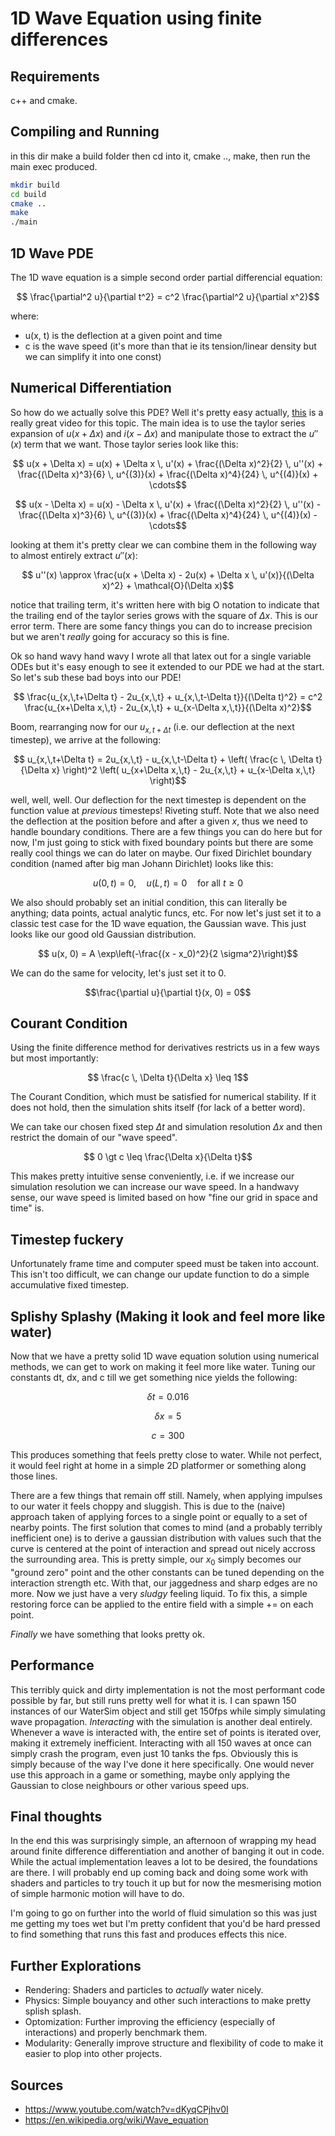 # 1D Wave Equation using finite differences

## Requirements
c++ and cmake.

## Compiling and Running
in this dir make a build folder then cd into it, cmake .., make, then run the main exec produced.
```bash
mkdir build
cd build
cmake ..
make
./main
```

## 1D Wave PDE
The 1D wave equation is a simple second order partial differencial equation:

```math
  \frac{\partial^2 u}{\partial t^2} = c^2 \frac{\partial^2 u}{\partial x^2}
```

where:
- u(x, t) is the deflection at a given point and time
- c is the wave speed (it's more than that ie its tension/linear density but we can simplify it into one const)


## Numerical Differentiation
So how do we actually solve this PDE? Well it's pretty easy actually, [this](https://www.youtube.com/watch?v=dKyqCPjhv0I) is a really great video for this topic.
The main idea is to use the taylor series expansion of $u(x + \Delta x)$ and $i(x - \Delta x)$ and manipulate those to extract the $u''(x)$ term that we want. Those taylor series look like this:
```math
  u(x + \Delta x) = u(x) + \Delta x \, u'(x) + \frac{(\Delta x)^2}{2} \, u''(x) + \frac{(\Delta x)^3}{6} \, u^{(3)}(x) + \frac{(\Delta x)^4}{24} \, u^{(4)}(x) + \cdots
```
```math
  u(x - \Delta x) = u(x) - \Delta x \, u'(x) + \frac{(\Delta x)^2}{2} \, u''(x) - \frac{(\Delta x)^3}{6} \, u^{(3)}(x) + \frac{(\Delta x)^4}{24} \, u^{(4)}(x) - \cdots
```

looking at them it's pretty clear we can combine them in the following way to almost entirely extract $u''(x)$:
```math
  u''(x) \approx \frac{u(x + \Delta x) - 2u(x) + \Delta x \, u'(x)}{(\Delta x)^2} + \mathcal{O}(\Delta x)
```
notice that trailing term, it's written here with big O notation to indicate that the trailing end of the taylor series grows with the square of $\Delta x$. This is our error term. There are some fancy things you can do to increase precision but we aren't *really* going for accuracy so this is fine.

Ok so hand wavy hand wavy I wrote all that latex out for a single variable ODEs but it's easy enough to see it extended to our PDE we had at the start. So let's sub these bad boys into our PDE!
```math
  \frac{u_{x,\,t+\Delta t} - 2u_{x,\,t} + u_{x,\,t-\Delta t}}{(\Delta t)^2}
  =
  c^2 \frac{u_{x+\Delta x,\,t} - 2u_{x,\,t} + u_{x-\Delta x,\,t}}{(\Delta x)^2}
```

Boom, rearranging now for our $u_{x,t+\Delta t}$ (i.e. our deflection at the next timestep), we arrive at the following:
```math
  u_{x,\,t+\Delta t} =
  2u_{x,\,t} - u_{x,\,t-\Delta t} +
  \left( \frac{c \, \Delta t}{\Delta x} \right)^2
  \left( u_{x+\Delta x,\,t} - 2u_{x,\,t} + u_{x-\Delta x,\,t} \right)
```
well, well, well. Our deflection for the next timestep is dependent on the function value at *previous* timesteps! Riveting stuff.
Note that we also need the deflection at the position before and after a given $x$, thus we need to handle boundary conditions. There are a few things you can do here but for now, I'm just going to stick with fixed boundary points but there are some really cool things we can do later on maybe.
Our fixed Dirichlet boundary condition (named after big man Johann Dirichlet) looks like this:
```math
  u(0, t) = 0, \quad u(L, t) = 0 \quad \text{for all } t \geq 0
```

We also should probably set an initial condition, this can literally be anything; data points, actual analytic funcs, etc. For now let's just set it to a classic test case for the 1D wave equation, the Gaussian wave. This just looks like our good old Gaussian distribution.
```math
  u(x, 0) = A \exp\left(-\frac{(x - x_0)^2}{2 \sigma^2}\right)
```
We can do the same for velocity, let's just set it to 0.
```math
\frac{\partial u}{\partial t}(x, 0) = 0
```

## Courant Condition
Using the finite difference method for derivatives restricts us in a few ways but most importantly:

```math
  \frac{c \, \Delta t}{\Delta x} \leq 1
```

The Courant Condition, which must be satisfied for numerical stability. If it does not hold, then the simulation shits itself (for lack of a better word).

We can take our chosen fixed step $\Delta t$ and simulation resolution $\Delta x$ and then restrict the domain of our "wave speed".

```math
  0 \gt c \leq \frac{\Delta x}{\Delta t}
```

This makes pretty intuitive sense conveniently, i.e. if we increase our simulation resolution we can increase our wave speed. In a handwavy sense, our wave speed is limited based on how "fine our grid in space and time" is.

## Timestep fuckery
Unfortunately frame time and computer speed must be taken into account. This isn't too difficult, we can change our update function to do a simple accumulative fixed timestep.

## Splishy Splashy (Making it look and feel more like water)
Now that we have a pretty solid 1D wave equation solution using numerical methods, we can get to work on making it feel more like water. Tuning our constants dt, dx, and c till we get something nice yields the following:
```math
  \delta t = 0.016
```
```math
  \delta x = 5
```
```math
  c = 300
```
This produces something that feels pretty close to water. While not perfect, it would feel right at home in a simple 2D platformer or something along those lines.

There are a few things that remain off still. Namely, when applying impulses to our water it feels choppy and sluggish. This is due to the (naive) approach taken of applying forces to a single point or equally to a set of nearby points. The first solution that comes to mind (and a probably terribly inefficient one) is to derive a gaussian distribution with values such that the curve is centered at the point of interaction and spread out nicely accross the surrounding area. This is pretty simple, our $x_0$ simply becomes our "ground zero" point and the other constants can be tuned depending on the interaction strength etc. With that, our jaggedness and sharp edges are no more. Now we just have a very *sludgy* feeling liquid. To fix this, a simple restoring force can be applied to the entire field with a simple += on each point.

*Finally* we have something that looks pretty ok.

## Performance
This terribly quick and dirty implementation is not the most performant code possible by far, but still runs pretty well for what it is. I can spawn 150 instances of our WaterSim object and still get 150fps while simply simulating wave propagation. *Interacting* with the simulation is another deal entirely. Whenever a wave is interacted with, the entire set of points is iterated over, making it extremely inefficient. Interacting with all 150 waves at once can simply crash the program, even just 10 tanks the fps. Obviously this is simply because of the way I've done it here specifically. One would never use this approach in a game or something, maybe only applying the Gaussian to close neighbours or other various speed ups.

## Final thoughts
In the end this was surprisingly simple, an afternoon of wrapping my head around finite difference differentiation and another of banging it out in code. While the actual implementation leaves a lot to be desired, the foundations are there. I will probably end up coming back and doing some work with shaders and particles to try touch it up but for now the mesmerising motion of simple harmonic motion will have to do.


I'm going to go on further into the world of fluid simulation so this was just me getting my toes wet but I'm pretty confident that you'd be hard pressed to find something that runs this fast and produces effects this nice.

## Further Explorations
- Rendering: Shaders and particles to *actually* water nicely.
- Physics: Simple bouyancy and other such interactions to make pretty splish splash.
- Optomization: Further improving the efficiency (especially of interactions) and properly benchmark them.
- Modularity: Generally improve structure and flexibility of code to make it easier to plop into other projects.


## Sources
- https://www.youtube.com/watch?v=dKyqCPjhv0I
- https://en.wikipedia.org/wiki/Wave_equation
